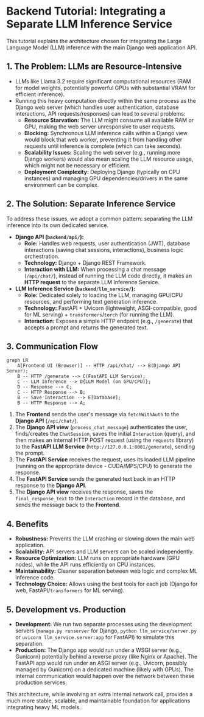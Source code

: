 # Backend Tutorial: Integrating a Separate LLM Inference Service

This tutorial explains the architecture chosen for integrating the Large Language Model (LLM) inference with the main Django web application API.

## 1. The Problem: LLMs are Resource-Intensive

-   LLMs like Llama 3.2 require significant computational resources (RAM for model weights, potentially powerful GPUs with substantial VRAM for efficient inference).
-   Running this heavy computation directly within the same process as the Django web server (which handles user authentication, database interactions, API requests/responses) can lead to several problems:
    -   **Resource Starvation:** The LLM might consume all available RAM or GPU, making the web server unresponsive to user requests.
    -   **Blocking:** Synchronous LLM inference calls within a Django view would block that web worker, preventing it from handling other requests until inference is complete (which can take seconds).
    -   **Scalability Issues:** Scaling the web server (e.g., running more Django workers) would also mean scaling the LLM resource usage, which might not be necessary or efficient.
    -   **Deployment Complexity:** Deploying Django (typically on CPU instances) and managing GPU dependencies/drivers in the same environment can be complex.

## 2. The Solution: Separate Inference Service

To address these issues, we adopt a common pattern: separating the LLM inference into its own dedicated service.

-   **Django API (`backend/api/`):**
    -   **Role:** Handles web requests, user authentication (JWT), database interactions (saving chat sessions, interactions), business logic orchestration.
    -   **Technology:** Django + Django REST Framework.
    -   **Interaction with LLM:** When processing a chat message (`/api/chat/`), instead of running the LLM code directly, it makes an **HTTP request** to the separate LLM Inference Service.
-   **LLM Inference Service (`backend/llm_service/`):**
    -   **Role:** Dedicated solely to loading the LLM, managing GPU/CPU resources, and performing text generation inference.
    -   **Technology:** FastAPI + Uvicorn (lightweight, ASGI-compatible, good for ML serving) + `transformers`/`torch` (for running the LLM).
    -   **Interaction:** Exposes a simple HTTP endpoint (e.g., `/generate`) that accepts a prompt and returns the generated text.

## 3. Communication Flow

```mermaid
graph LR
    A[Frontend UI (Browser)] -- HTTP /api/chat/ --> B(Django API Server);
    B -- HTTP /generate --> C(FastAPI LLM Service);
    C -- LLM Inference --> D{LLM Model (on GPU/CPU)};
    D -- Response --> C;
    C -- HTTP Response --> B;
    B -- Save Interaction --> E[Database];
    B -- HTTP Response --> A;
```

1.  The **Frontend** sends the user's message via `fetchWithAuth` to the **Django API** (`/api/chat/`).
2.  The **Django API view** (`process_chat_message`) authenticates the user, finds/creates the `ChatSession`, saves the initial `Interaction` (query), and then makes an internal HTTP POST request (using the `requests` library) to the **FastAPI LLM Service** (`http://127.0.0.1:8001/generate`), sending the prompt.
3.  The **FastAPI Service** receives the request, uses its loaded LLM pipeline (running on the appropriate device - CUDA/MPS/CPU) to generate the response.
4.  The **FastAPI Service** sends the generated text back in an HTTP response to the **Django API**.
5.  The **Django API view** receives the response, saves the `final_response_text` to the `Interaction` record in the database, and sends the message back to the **Frontend**.

## 4. Benefits

-   **Robustness:** Prevents the LLM crashing or slowing down the main web application.
-   **Scalability:** API servers and LLM servers can be scaled independently.
-   **Resource Optimization:** LLM runs on appropriate hardware (GPU nodes), while the API runs efficiently on CPU instances.
-   **Maintainability:** Cleaner separation between web logic and complex ML inference code.
-   **Technology Choice:** Allows using the best tools for each job (Django for web, FastAPI/`transformers` for ML serving).

## 5. Development vs. Production

-   **Development:** We run two separate processes using the development servers (`manage.py runserver` for Django, `python llm_service/server.py` or `uvicorn llm_service.server:app` for FastAPI) to simulate this separation.
-   **Production:** The Django app would run under a WSGI server (e.g., Gunicorn) potentially behind a reverse proxy (like Nginx or Apache). The FastAPI app would run under an ASGI server (e.g., Uvicorn, possibly managed by Gunicorn) on a dedicated machine (likely with GPUs). The internal communication would happen over the network between these production services.

This architecture, while involving an extra internal network call, provides a much more stable, scalable, and maintainable foundation for applications integrating heavy ML models. 